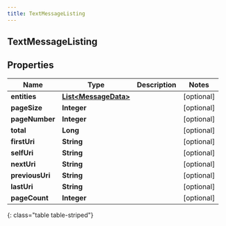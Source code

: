 ```yaml
---
title: TextMessageListing
---
```


## TextMessageListing

## Properties

| Name            | Type                                                               | Description | Notes      |
| --------------- | ------------------------------------------------------------------ | ----------- | ---------- |
| **entities**    | <!----><!---->[**List&lt;MessageData&gt;**](MessageData.md)<!----> |             | [optional] |
| **pageSize**    | <!----><!---->**Integer**<!---->                                   |             | [optional] |
| **pageNumber**  | <!----><!---->**Integer**<!---->                                   |             | [optional] |
| **total**       | <!----><!---->**Long**<!---->                                      |             | [optional] |
| **firstUri**    | <!----><!---->**String**<!---->                                    |             | [optional] |
| **selfUri**     | <!----><!---->**String**<!---->                                    |             | [optional] |
| **nextUri**     | <!----><!---->**String**<!---->                                    |             | [optional] |
| **previousUri** | <!----><!---->**String**<!---->                                    |             | [optional] |
| **lastUri**     | <!----><!---->**String**<!---->                                    |             | [optional] |
| **pageCount**   | <!----><!---->**Integer**<!---->                                   |             | [optional] |

{: class="table table-striped"}
